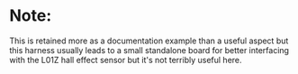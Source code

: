 # Note:

This is retained more as a documentation example than a useful aspect but this harness usually leads to a small standalone board for better interfacing with the L01Z hall effect sensor but it's not terribly useful here.
